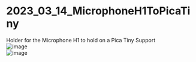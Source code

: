 # 2023_03_14_MicrophoneH1ToPicaTiny  
Holder for the Microphone H1 to hold on a Pica Tiny Support  
![image](https://user-images.githubusercontent.com/106495897/225120054-cf78aba0-7992-41fb-9173-723ff77c5df6.png)  
![image](https://user-images.githubusercontent.com/106495897/225120092-ffe452b8-b1c6-4e81-ab72-2569fa650468.png)  
